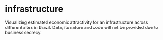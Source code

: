 # infrastructure
Visualizing estimated economic attractivity for an infrastructure across different sites in Brazil. Data, its nature and code will not be provided due to business secrecy.
